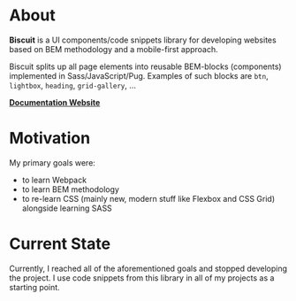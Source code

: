 # About

**Biscuit** is a UI components/code snippets library for developing websites based on BEM methodology and a mobile-first approach.

Biscuit splits up all page elements into reusable BEM-blocks (components) implemented in Sass/JavaScript/Pug. Examples of such blocks are `btn`, `lightbox`, `heading`, `grid-gallery`, ...

[**Documentation Website**](https://andreyponomarev.ru/biscuit-components/)

# Motivation

My primary goals were:

* to learn Webpack
* to learn BEM methodology
* to re-learn CSS (mainly new, modern stuff like Flexbox and CSS Grid) alongside learning SASS

# Current State

Currently, I reached all of the aforementioned goals and stopped developing the project. I use code snippets from this library in all of my projects as a starting point.
